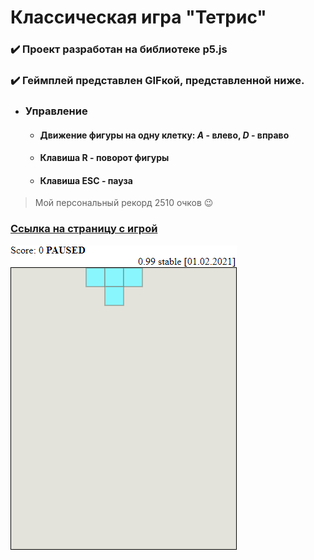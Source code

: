 # Классическая игра "Тетрис"

### ✔️ Проект разработан на библиотеке p5.js
### ✔️ Геймплей представлен GIFкой, представленной ниже.

- ### Управление

  - #### Движение фигуры на одну клетку: *A* - влево, *D* - вправо
  - #### Клавиша **R** - поворот фигуры
  - #### Клавиша **ESC** - пауза

> Мой персональный рекорд 2510 очков 😉

### [Ссылка на страницу с игрой](https://borobeyka.github.io/tetris-js/)

![](https://github.com/Borobeyka/tetris-js/blob/master/game.gif)
